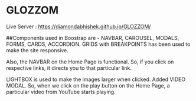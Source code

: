 # GLOZZOM
Live Server : https://diamondabhishek.github.io/GLOZZOM/

##Components used in Boostrap are - NAVBAR, CAROUSEL, MODALS, FORMS, CARDS, ACCORDION. GRIDS with BREAKPOINTS has been used to make the site responsive.

Also, the NAVBAR on the Home Page is functional. So, if you click on respective links, it directs you to that particular link.

LIGHTBOX is used to make the images larger when clicked. Added VIDEO MODAL. So, when we click on the play button on the Home Page, a particular video from YouTube starts playing.
